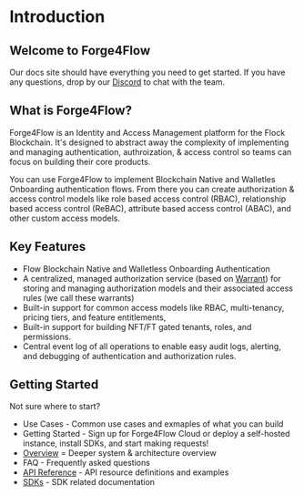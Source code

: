 # Introduction

## Welcome to Forge4Flow

Our docs site should have everything you need to get started. If you have any questions, drop by our [Discord](https://discord.gg/S85mDy2qxE) to chat with the team.

## What is Forge4Flow?

Forge4Flow is an Identity and Access Management platform for the Flock Blockchain. It's designed to abstract away the complexity of implementing and managing authentication, authroization, & access control so teams can focus on building their core products.

You can use Forge4Flow to implement Blockchain Native and Walletles Onboarding authentication flows. From there you can create authorization & access control models like role based access control (RBAC), relationship based access control (ReBAC), attribute based access control (ABAC), and other custom access models.

## Key Features

- Flow Blockchain Native and Walletless Onboarding Authentication
- A centralized, managed authorization service (based on [Warrant](https://warrant.dev)) for storing and managing authorization models and their associated access rules (we call these warrants)
- Built-in support for common access models like RBAC, multi-tenancy, pricing tiers, and feature entitlements,&#x20;
- Built-in support for building NFT/FT gated tenants, roles, and permissions.
- Central event log of all operations to enable easy audit logs, alerting, and debugging of authentication and authorization rules.

## Getting Started

Not sure where to start?

- Use Cases - Common use cases and exmaples of what you can build
- Getting Started - Sign up for Forge4Flow Cloud or deploy a self-hosted instance, install SDKs, and start making requests!
- [Overview](./#getting-started) = Deeper system & architecture overview
- FAQ - Frequently asked questions
- [API Reference](reference/api-reference/) - API resource definitions and examples
- [SDKs](reference/sdks/) - SDK related documentation
